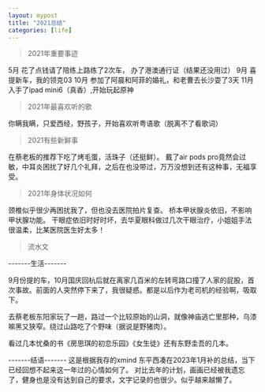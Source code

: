 ```yaml
---
layout: mypost
title: "2021总结"
categories: [life]
--- 
```


>2021年重要事迹

5月  花了点钱请了陪练上路练了2次车， 办了港澳通行证（结果还没用过）
9月  喜提新车，我的领克03
10月  参加了阿晨和阿菲的婚礼，和老曹去长沙耍了3天
11月  入手了ipad mini6（真香）,开始玩起原神


>2021年最喜欢听的歌

你瞒我瞒，只爱西经，野孩子，开始喜欢听粤语歌（脱离不了看歌词）

>2021有些新鲜事

在蔡老板的推荐下吃了烤毛蛋，活珠子（还挺鲜）。
戴了air pods pro竟然会过敏，中耳炎困扰了好几个礼拜，之后在也没带过，万万没想到还有这种事，无福享受。


>2021年身体状况如何

颈椎似乎很少再困扰我了，但也没去医院拍片复查。
桥本甲状腺炎依旧，不影响甲状腺功能。
干眼症依旧时好时坏，去华夏眼科做过几次干眼治疗，小姐姐手法很温柔，比某医院医生好太多！



>流水文


-------生活-------

9月份提的车，10月国庆回杭后就在离家几百米的左转弯路口撞了人家的屁股，首次事故。前面的人突然停下来了，我很疑惑。都是以后作为老司机的经验啊，吸取下。

去蔡老板东阳家玩了一趟，路过一个比较原始的山洞，就像神庙逃亡里那种，乌漆嘛黑又狭窄。绕过山路吃了个野味（据说是野猪肉）。

看过几本忧桑的书《房思琪的初恋乐园》《女生徒》还有东野圭吾的几本。


-------结语-------
这是根据我存的xmind 东平西凑在2023年1月补的总结，当下已经回想不起来这一年过的心情如何了。
对比去年的计划，画画已经被我遗忘了，健身也是没有达到自己的要求，文字记录的也很少。似乎越来越懒了。

